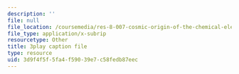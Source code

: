 ```yaml
---
description: ''
file: null
file_location: /coursemedia/res-8-007-cosmic-origin-of-the-chemical-elements-fall-2019/3d9f4f5f5fa4f59039e7c58fedb87eec_GmzGci0Cpw.srt
file_type: application/x-subrip
resourcetype: Other
title: 3play caption file
type: resource
uid: 3d9f4f5f-5fa4-f590-39e7-c58fedb87eec
---
```

